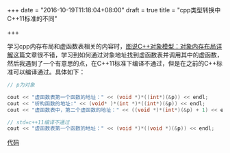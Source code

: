 +++
date = "2016-10-19T11:18:04+08:00"
draft = true
title = "cpp类型转换中C++11标准的不同"

+++

学习cpp内存布局和虚函数表相关的内容时，[图说C++对象模型：对象内存布局详解](http://www.cnblogs.com/QG-whz/p/4909359.html)这篇文章很不错，学习到如何通过对象地址找到虚函数表并调用其中的虚函数，然后我遇到了一个有意思的点，在C++11标准下编译不通过，但是在之前的C++标准可以编译通过。具体如下：

```cpp
// p为对象

cout << "虚函数表第一个函数的地址：" << (void *)*((int*)(&p)) << endl;
cout << "析构函数的地址:" << (void* )*(int *)*((int*)(&p)) << endl;
cout << "虚函数表中，第二个虚函数的地址：" << ((void *)*(int*)(&p) + 1) << endl;
```

```cpp
// std=c++11编译不通过
cout << "虚函数表第一个函数的地址：" << (void *)*((void *)(&p)) << endl;
```

[代码](https://github.com/BG2BKK/daily-programming/blob/master/cpp/class_memory.cpp)
